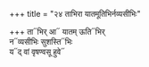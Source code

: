 +++
title = "२४ ताभिरा यातमूतिभिर्नव्यसीभिः"

+++
ता᳓भिर् आ᳓ यातम् ऊति᳓भिर्  
न᳓व्यसीभिः सुशस्ति᳓भिः  
य᳓द् वां वृषण्वसू हुवे᳓